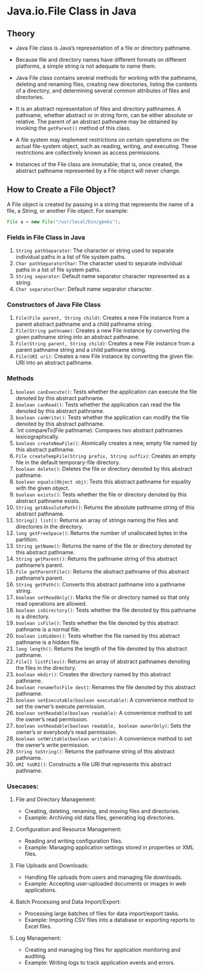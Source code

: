# Java.io.File Class in Java

## Theory

- Java File class is Java’s representation of a file or directory pathname.
- Because file and directory names have different formats on different platforms, a simple string is not adequate to name them.
- Java File class contains several methods for working with the pathname, deleting and renaming files, creating new directories, listing the contents of a directory, and determining several common attributes of files and directories.

- It is an abstract representation of files and directory pathnames. A pathname, whether abstract or in string form, can be either absolute or relative. The parent of an abstract pathname may be obtained by invoking the `getParent()` method of this class.

- A file system may implement restrictions on certain operations on the actual file-system object, such as reading, writing, and executing. These restrictions are collectively known as access permissions.

- Instances of the File class are immutable; that is, once created, the abstract pathname represented by a File object will never change.

## How to Create a File Object?

A File object is created by passing in a string that represents the name of a file, a String, or another File object. For example:

```java
File a = new File("/usr/local/bin/geeks");
```

### Fields in File Class in Java

1. `String pathSeparator`: The character or string used to separate individual paths in a list of file system paths.
2. `Char pathSeparatorChar`: The character used to separate individual paths in a list of file system paths.
3. `String separator`: Default name separator character represented as a string.
4. `Char separatorChar`: Default name separator character.

### Constructors of Java File Class

1. `File(File parent, String child)`: Creates a new File instance from a parent abstract pathname and a child pathname string.
2. `File(String pathname)`: Creates a new File instance by converting the given pathname string into an abstract pathname.
3. `File(String parent, String child)`: Creates a new File instance from a parent pathname string and a child pathname string.
4. `File(URI uri)`: Creates a new File instance by converting the given file: URI into an abstract pathname.

### Methods

1. `boolean canExecute()`: Tests whether the application can execute the file denoted by this abstract pathname.
2. `boolean canRead()`: Tests whether the application can read the file denoted by this abstract pathname.
3. `boolean canWrite()`: Tests whether the application can modify the file denoted by this abstract pathname.
4. `int compareTo(File pathname): Compares two abstract pathnames lexicographically.
5. `boolean createNewFile()`: Atomically creates a new, empty file named by this abstract pathname.
6. `File createTempFile(String prefix, String suffix)`: Creates an empty file in the default temporary-file directory.
7. `boolean delete()`: Deletes the file or directory denoted by this abstract pathname.
8. `boolean equals(Object obj)`: Tests this abstract pathname for equality with the given object.
9. `boolean exists()`: Tests whether the file or directory denoted by this abstract pathname exists.
10. `String getAbsolutePath()`: Returns the absolute pathname string of this abstract pathname.
11. `String[] list()`: Returns an array of strings naming the files and directories in the directory.
12. `long getFreeSpace()`: Returns the number of unallocated bytes in the partition.
13. `String getName()`: Returns the name of the file or directory denoted by this abstract pathname.
14. `String getParent()`: Returns the pathname string of this abstract pathname’s parent.
15. `File getParentFile()`: Returns the abstract pathname of this abstract pathname’s parent.
16. `String getPath()`: Converts this abstract pathname into a pathname string.
17. `boolean setReadOnly()`: Marks the file or directory named so that only read operations are allowed.
18. `boolean isDirectory()`: Tests whether the file denoted by this pathname is a directory.
19. `boolean isFile()`: Tests whether the file denoted by this abstract pathname is a normal file.
20. `boolean isHidden()`: Tests whether the file named by this abstract pathname is a hidden file.
21. `long length()`: Returns the length of the file denoted by this abstract pathname.
22. `File[] listFiles()`: Returns an array of abstract pathnames denoting the files in the directory.
23. `boolean mkdir()`: Creates the directory named by this abstract pathname.
24. `boolean renameTo(File dest)`: Renames the file denoted by this abstract pathname.
25. `boolean setExecutable(boolean executable)`: A convenience method to set the owner’s execute permission.
26. `boolean setReadable(boolean readable)`: A convenience method to set the owner’s read permission.
27. `boolean setReadable(boolean readable, boolean ownerOnly)`: Sets the owner’s or everybody’s read permission.
28. `boolean setWritable(boolean writable)`: A convenience method to set the owner’s write permission.
29. `String toString()`: Returns the pathname string of this abstract pathname.
30. `URI toURI()`: Constructs a file URI that represents this abstract pathname.

### Usecases:

1. File and Directory Management:

   - Creating, deleting, renaming, and moving files and directories.
   - Example: Archiving old data files, generating log directories.

2. Configuration and Resource Management:

   - Reading and writing configuration files.
   - Example: Managing application settings stored in properties or XML files.

3. File Uploads and Downloads:

   - Handling file uploads from users and managing file downloads.
   - Example: Accepting user-uploaded documents or images in web applications.

4. Batch Processing and Data Import/Export:

   - Processing large batches of files for data import/export tasks.
   - Example: Importing CSV files into a database or exporting reports to Excel files.

5. Log Management:
   - Creating and managing log files for application monitoring and auditing.
   - Example: Writing logs to track application events and errors.
